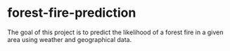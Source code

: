 # forest-fire-prediction
The goal of this project is to predict the likelihood of a forest fire in a given area using weather and geographical data.
